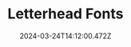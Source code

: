---
title: Letterhead Fonts
url: https://letterheadfonts.com
date: "2024-03-24T14:12:00.472Z"
collection:
  - Foundry
type: Collections
---